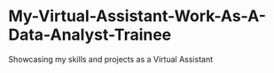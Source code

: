 # My-Virtual-Assistant-Work-As-A-Data-Analyst-Trainee
Showcasing my skills and projects as a Virtual Assistant
